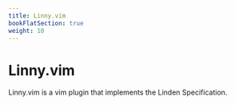 ```yaml
---
title: Linny.vim
bookFlatSection: true
weight: 10
---
```


# Linny.vim

Linny.vim is a vim plugin that implements the Linden Specification.

